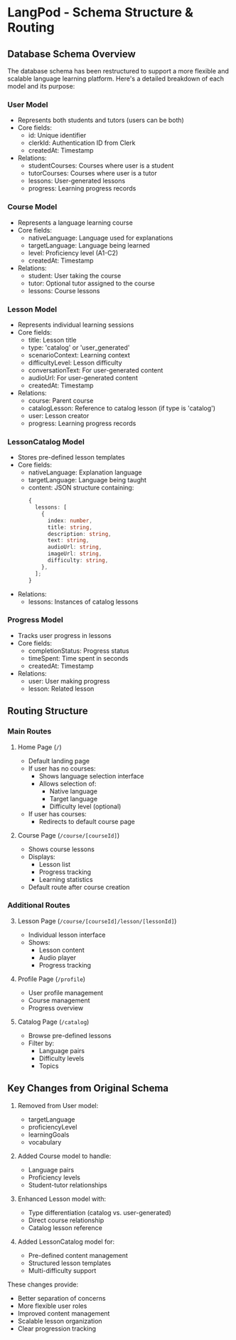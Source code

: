 # LangPod - Schema Structure & Routing

## Database Schema Overview

The database schema has been restructured to support a more flexible and scalable language learning platform. Here's a detailed breakdown of each model and its purpose:

### User Model

- Represents both students and tutors (users can be both)
- Core fields:
  - id: Unique identifier
  - clerkId: Authentication ID from Clerk
  - createdAt: Timestamp
- Relations:
  - studentCourses: Courses where user is a student
  - tutorCourses: Courses where user is a tutor
  - lessons: User-generated lessons
  - progress: Learning progress records

### Course Model

- Represents a language learning course
- Core fields:
  - nativeLanguage: Language used for explanations
  - targetLanguage: Language being learned
  - level: Proficiency level (A1-C2)
  - createdAt: Timestamp
- Relations:
  - student: User taking the course
  - tutor: Optional tutor assigned to the course
  - lessons: Course lessons

### Lesson Model

- Represents individual learning sessions
- Core fields:
  - title: Lesson title
  - type: 'catalog' or 'user_generated'
  - scenarioContext: Learning context
  - difficultyLevel: Lesson difficulty
  - conversationText: For user-generated content
  - audioUrl: For user-generated content
  - createdAt: Timestamp
- Relations:
  - course: Parent course
  - catalogLesson: Reference to catalog lesson (if type is 'catalog')
  - user: Lesson creator
  - progress: Learning progress records

### LessonCatalog Model

- Stores pre-defined lesson templates
- Core fields:
  - nativeLanguage: Explanation language
  - targetLanguage: Language being taught
  - content: JSON structure containing:
    ```typescript
    {
      lessons: [
        {
          index: number,
          title: string,
          description: string,
          text: string,
          audioUrl: string,
          imageUrl: string,
          difficulty: string,
        },
      ];
    }
    ```
- Relations:
  - lessons: Instances of catalog lessons

### Progress Model

- Tracks user progress in lessons
- Core fields:
  - completionStatus: Progress status
  - timeSpent: Time spent in seconds
  - createdAt: Timestamp
- Relations:
  - user: User making progress
  - lesson: Related lesson

## Routing Structure

### Main Routes

1. Home Page (`/`)

   - Default landing page
   - If user has no courses:
     - Shows language selection interface
     - Allows selection of:
       - Native language
       - Target language
       - Difficulty level (optional)
   - If user has courses:
     - Redirects to default course page

2. Course Page (`/course/[courseId]`)
   - Shows course lessons
   - Displays:
     - Lesson list
     - Progress tracking
     - Learning statistics
   - Default route after course creation

### Additional Routes

3. Lesson Page (`/course/[courseId]/lesson/[lessonId]`)

   - Individual lesson interface
   - Shows:
     - Lesson content
     - Audio player
     - Progress tracking

4. Profile Page (`/profile`)

   - User profile management
   - Course management
   - Progress overview

5. Catalog Page (`/catalog`)
   - Browse pre-defined lessons
   - Filter by:
     - Language pairs
     - Difficulty levels
     - Topics

## Key Changes from Original Schema

1. Removed from User model:

   - targetLanguage
   - proficiencyLevel
   - learningGoals
   - vocabulary

2. Added Course model to handle:

   - Language pairs
   - Proficiency levels
   - Student-tutor relationships

3. Enhanced Lesson model with:

   - Type differentiation (catalog vs. user-generated)
   - Direct course relationship
   - Catalog lesson reference

4. Added LessonCatalog model for:
   - Pre-defined content management
   - Structured lesson templates
   - Multi-difficulty support

These changes provide:

- Better separation of concerns
- More flexible user roles
- Improved content management
- Scalable lesson organization
- Clear progression tracking
